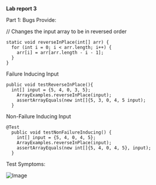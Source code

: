 **Lab report 3**

Part 1: Bugs
Provide:

// Changes the input array to be in reversed order
```
static void reverseInPlace(int[] arr) {
  for (int i = 0; i < arr.length; i++) {
    arr[i] = arr[arr.length - i - 1];
  }
}
```

Failure Inducing Input                      

```
public void testReverseInPlace(){
  int[] input = {5, 4, 0, 3, 5};
    ArrayExamples.reverseInPlace(input);
    assertArrayEquals(new int[]{5, 3, 0, 4, 5 input);
  }
 ```

Non-Failure Inducing Input      

```
@Test
  public void testNonFailureInducing() {
    int[] input = {5, 4, 0, 4, 5};
    ArrayExamples.reverseInPlace(input);
    assertArrayEquals(new int[]{5, 4, 0, 4, 5}, input);
  }
```

Test Symptoms:

![Image](symptoms1.png)









                      







                      
                      
          
                      
                    

